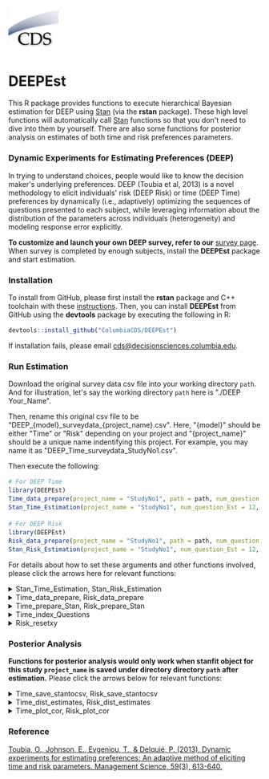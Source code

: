 [<img src="images/CDSLogo.png" width=100 alt="CDS Logo"/>](https://www8.gsb.columbia.edu/decisionsciences/)

# DEEPEst

This R package provides functions to execute hierarchical Bayesian estimation for DEEP using [Stan](https://mc-stan.org) (via the **rstan** package). These high level functions will automatically call [Stan](https://mc-stan.org) functions so that you don't need to dive into them by yourself. There are also some functions for posterior analysis on estimates of both time and risk preferences parameters.

### Dynamic Experiments for Estimating Preferences (DEEP)

In trying to understand choices, people would like to know the decision maker's underlying preferences. DEEP (Toubia et al, 2013) is a novel methodology to elicit individuals' risk (DEEP Risk) or time (DEEP Time) preferences by dynamically (i.e., adaptively) optimizing the sequences of questions presented to each subject, while leveraging information about the distribution of the parameters across individuals (heterogeneity) and modeling response error explicitly.

**To customize and launch your own DEEP survey, refer to our** [survey page](http://). When survey is completed by enough subjects, install the **DEEPEst** package and start estimation.

### Installation

To install from GitHub, please first install the **rstan** package and C++ toolchain with these [instructions](https://github.com/stan-dev/rstan/wiki/RStan-Getting-Started).
Then, you can install **DEEPEst** from GitHub using the **devtools** package by executing the following in R:

```r
devtools::install_github("ColumbiaCDS/DEEPEst")
```

If installation fails, please email cds@decisionsciences.columbia.edu.

### Run Estimation

Download the original survey data csv file into your working directory `path`. And for illustration, let's say the working directory `path` here is "./DEEP Your_Name". 

Then, rename this original csv file to be "DEEP_{model}\_surveydata\_{project_name}.csv". Here, "{model}" should be either "Time" or "Risk" depending on your project and "{project_name}" should be a unique name indentifying this project. For example, you may name it as "DEEP_Time_surveydata_StudyNo1.csv".

Then execute the following:

```r
# For DEEP Time
library(DEEPEst)
Time_data_prepare(project_name = "StudyNo1", path = path, num_question = 12)
Stan_Time_Estimation(project_name = "StudyNo1", num_question_Est = 12, num_question = 12, type_theta = "Hier", path = )

# For DEEP Risk
library(DEEPEst)
Risk_data_prepare(project_name = "StudyNo1", path = path, num_question = 12)
Stan_Risk_Estimation(project_name = "StudyNo1", num_question_Est = 12, num_question = 12, type_theta = "Hier", path = )
```

For details about how to set these arguments and other functions involved, please click the arrows here for relevant functions:

<details><summary>Stan_Time_Estimation, Stan_Risk_Estimation</summary>

```r
Stan_Time_Estimation(project_name,
	num_question_Est,
	num_question,
	type_theta,
	path,
	save_out = T,
	chains=3,
	iter=1000,
	thin=3,
	adapt_delta=.9,
	max_treedepth=12,
	stepsize=1)

Stan_Risk_Estimation(project_name,
	num_question_Est,
	num_question,
	type_theta,
	path,
	save_out = T,
	chains=3,
	iter=1000,
	thin=3,
	adapt_delta=.9,
	max_treedepth=12,
	stepsize=1)
```

#### Description

The main functions to do estimation on DEEP Time and Risk data. This function will automatically call stan models. It will return a large stanfit object called "hier_time" if `save_out=FALSE`. Otherwise, return nothing but save the stanfit object into a local RData file as this example:
<img src="images/stan_time_estimation.png" width = 500 alt="Stan Time Estimation"/>

#### Arguments

* project_name: The name of this study. 
* num_question_Est: How many questions you want to use in estimation.
* num_question: How many questions are asked for each subject.
* type_theta: Type of scaling response noise parameter used in estimation, specify either "Global", "Individual" or "Hier".
* path: Full path for working directory.
* save_out: Whether save the stanfit object as a rdata file. The default is "TRUE".
* chains: A positive integer specifying the number of Markov chains. The default is 3.
* iter: A positive integer specifying the number of iterations for each chain (including warmup). The default is 1000.
* thin: A positive integer specifying the period for saving samples. The default is 3.
* adapt_delta: A double value between 0 and 1 controlling the accept probability in sampling. The default is 0.9.
* max_treedepth: A positive integer specifying how deep in tree exploration. The default is 12.
* stepsize: A double and positive value controlling sampler's behavior. The default is 1.

</details>

<details><summary>Time_data_prepare, Risk_data_prepare</summary>

```r
Time_data_prepare(project_name,
	path, 
	num_question,
	clean_time = T, 
	clean_side = T, 
	each_seconds = 3)

Risk_data_prepare(project_name,
	path, 
	num_question,
	clean_time = T, 
	clean_side = T, 
	each_seconds = 3)
```

#### Description

Read and denoise the original suvery output data. Only complete rows would be reserved. In addition, this function automatically drops those "unengaged" responses (noisy ones with only random choices, not involving utility consideration). Three csv files will be saved under directory indicated by `path` and used in estimation functions. Examples:
<img src="images/time_data_prepare.png" width = 500 alt="Estimates CSV"/>

#### Arguments

* project_name: The name of this study. 
* path: Full path for working directory.
* num_question: How many questions are asked for each subject in this suvery.
* each_seconds: How many seconds spent on each question on average so that the observation would be considered as a reasonable response.
* clean_time: Logical value. Default is `TRUE` means you want to denoise the original data by dropping all responses which are completed within `num_question` times `each_seconds` seconds.
* clean_side: Logical value. Default is `TRUE` means you want to denoise the original data by dropping all responses which only contain one-side options, namely, only left or right options chosen.

</details>

<details><summary>Time_prepare_Stan, Risk_prepare_Stan</summary>

```r
Time_prepare_Stan(all_Stan_data,
	num_question_Est,
	subjectNumber)

Risk_prepare_Stan(all_Stan_data,
	num_question_Est,
	subjectNumber)
```

#### Description

After reading, processing and denoising necessary data. These functions will create an R list object containing all data to run estimation. Called by functions `Stan_Time_Estimation` and `Stan_Risk_Estimation`.

#### Arguments

* all_Stan_data: Data needed to be processed.
* num_question_Est: How many questions are going to be used in this estimation.
* subjectNumber: Number of subjects in this survey.

</details>

<details><summary>Time_index_Questions</summary>

```r
Time_index_Questions <- function(stan_data,
	subjectNumber,
	num_question)
```

#### Description

Index and arrange questions so that smaller-sooner and larger-later options would be arranged as expected. Called by function `Stan_Time_Estimation`.

#### Arguments

* stan_data: Data needed to be processed.
* subjectNumber: Number of subjects in this survey.
* num_question: How many questions are asked for each subject in this survey.

</details>

<details><summary>Risk_resetxy</summary>

```r
Risk_resetxy(g1g2)
```

#### Description

Prepare data and make sure the values of rewards `x` and `y` fall into the two situations of CPT model indicated in original paper: either `x>y>0|x<y<0`, or `x<0<y`. Called by function `Stan_Risk_Estimation`.

#### Arguments

* g1g2: One row with contents for two options in one Risk question. 

</details>

### Posterior Analysis

**Functions for posterior analysis would only work when stanfit object for this study `project_name` is saved under directory directory `path` after estimation.**
Please click the arrows below for relevant functions:

<details><summary>Time_save_stantocsv, Risk_save_stantocsv</summary>

```r
Time_save_stantocsv(project_name,
	num_question_Est,
	type_theta,
	path)

Risk_save_stantocsv(project_name,
	num_question_Est,
	type_theta,
	path)
```

#### Description

This function will save posterior point estimates for preferences from stanfit object to local csv files. Examples:
<img src="images/save_stantocsv.png" width = 500 alt="Estimates CSV"/>

#### Arguments

* project_name: The name of this study. 
* num_question_Est: How many questions you want to use in estimation.
* type_theta: Type of scaling response noise parameter used in estimation, specify either "Global", "Individual" or "Hier".
* path: Full path for working directory.

</details>

<details><summary>Time_dist_estimates, Risk_dist_estimates</summary>

```r
Time_dist_estimates(project_name,
	num_question_Est,
	type_theta,
	path)

Risk_dist_estimates(project_name
	num_question_Est,
	type_theta,
	path)
```

#### Description

This function will plot the distributions of all parameter estimates across all subjects. Example:
<img src="images/time_dist_estimates.png" height = 500 width = 500 alt="Time Estimates Distribution"/>

#### Arguments

* project_name: The name of this study.
* num_question_Est: How many questions used in the estimation.
* type_theta: Type of scaling response noise parameter used in estimation, specify either "Global", "Individual" or "Hier".
* path: Full path for working directory.

</details>

<details><summary>Time_plot_cor, Risk_plot_cor</summary>

```r
Time_plot_cor(project_name,
	num_question_Est,
	type_theta,
	path,
	parameter1,
	parameter2)

Risk_plot_cor(project_name,
	num_question_Est,
	type_theta,
	path,
	parameter1,
	parameter2)
```

#### Description

For each subject, the function firstly computes the correlation coefficient between posterior sampling drawers of two parameters set by `parameter1` and `parameter2`. Then it draws the distribution of all correlation coefficients across all subjects. Example:
<img src="images/time_plot_cor.png" height = 500 width = 500 alt="Time Cor Distribution"/>

#### Arguments

* project_name: The name of this study.
* num_question_Est: How many questions used in the estimation.
* type_theta: Type of scaling response noise parameter used in estimation, specify either "Global", "Individual" or "Hier".
* path: Full path for working directory.
* parameter1 First parameter. Specify either "alpha", "sigma" or "lambda".
* parameter2 Second parameter. Specify another parameter in "alpha", "sigma" or "lambda".

</details>

### Reference

[Toubia, O., Johnson, E., Evgeniou, T., & Delquié, P. (2013). Dynamic experiments for estimating preferences: An adaptive method of eliciting time and risk parameters. Management Science, 59(3), 613-640.](https://pubsonline.informs.org/doi/abs/10.1287/mnsc.1120.1570)
